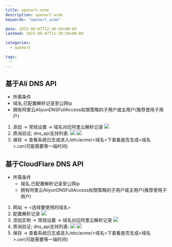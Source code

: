 ```yaml
---
title: openwrt-acme
description: openwrt-acme
keywords: "openwrt,acme"

date: 2023-08-07T12:30:58+08:00
lastmod: 2023-08-07T12:30:58+08:00

categories:
  - openwrt

tags: 
  - 
---
```

## 基于Ali DNS API
-  所需条件
  - 域名,已配置解析记录至公网ip
  - 拥有阿里云AliyunDNSFullAccess权限策略的子用户或主用户(推荐使用子用户)
1. 添加 -> 常规设置 -> 域名对应阿里云解析记录
![](wx_20230806224839.png)
1. 质询验证; dns_api支持列表: 
![](https://github.com/acmesh-official/acme.sh/wiki/dnsapi)
![](wx_20230806225224.png)
1. 保存 -> 查看系统日志或进入/etc/acme/<域名>下查看是否生成<域名>.cer(可能需要等一端时间)

## 基于CloudFlare DNS API
- 所需条件
  - 域名,已配置解析记录至公网ip
  - 拥有阿里云AliyunDNSFullAccess权限策略的子用户或主用户(推荐使用子用户)
1. 网站 -> <选择要使用的域名>
2. 配置解析记录
![](wx_20230806230454.png)
1. 添加实例 -> 常规设置 -> 域名对应阿里云解析记录
![](wx_20230806224839.png)
1. 质询验证; dns_api支持列表: 
![](https://github.com/acmesh-official/acme.sh/wiki/dnsapi)
![](wx_20230806225224.png)
1. 保存 -> 查看系统日志或进入/etc/acme/<域名>下查看是否生成<域名>.cer(可能需要等一端时间)